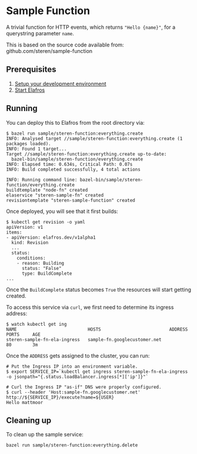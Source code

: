 # Sample Function

A trivial function for HTTP events, which returns `"Hello {name}"`, for a
querystring parameter `name`.

This is based on the source code available from: github.com/steren/sample-function

## Prerequisites

1. [Setup your development environment](../DEVELOPMENT.md#getting-started)
2. [Start Elafros](../README.md#start-elafros)

## Running

You can deploy this to Elafros from the root directory via:
```shell
$ bazel run sample/steren-function:everything.create
INFO: Analysed target //sample/steren-function:everything.create (1 packages loaded).
INFO: Found 1 target...
Target //sample/steren-function:everything.create up-to-date:
  bazel-bin/sample/steren-function/everything.create
INFO: Elapsed time: 0.634s, Critical Path: 0.07s
INFO: Build completed successfully, 4 total actions

INFO: Running command line: bazel-bin/sample/steren-function/everything.create
buildtemplate "node-fn" created
elaservice "steren-sample-fn" created
revisiontemplate "steren-sample-function" created
```

Once deployed, you will see that it first builds:

```shell
$ kubectl get revision -o yaml
apiVersion: v1
items:
- apiVersion: elafros.dev/v1alpha1
  kind: Revision
  ...
  status:
    conditions:
    - reason: Building
      status: "False"
      type: BuildComplete
...
```

Once the `BuildComplete` status becomes `True` the resources will start getting created.


To access this service via `curl`, we first need to determine its ingress address:
```shell
$ watch kubectl get ing
NAME                           HOSTS                          ADDRESS    PORTS     AGE
steren-sample-fn-ela-ingress   sample-fn.googlecustomer.net              80        3m
```

Once the `ADDRESS` gets assigned to the cluster, you can run:

```shell
# Put the Ingress IP into an environment variable.
$ export SERVICE_IP=`kubectl get ingress steren-sample-fn-ela-ingress -o jsonpath="{.status.loadBalancer.ingress[*]['ip']}"`

# Curl the Ingress IP "as-if" DNS were properly configured.
$ curl --header 'Host:sample-fn.googlecustomer.net' http://${SERVICE_IP}/execute?name=${USER}
Hello mattmoor
```

## Cleaning up

To clean up the sample service:

```shell
bazel run sample/steren-function:everything.delete
```
